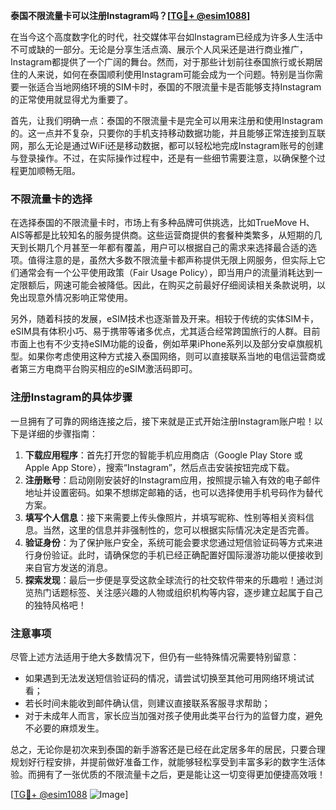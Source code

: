 **泰国不限流量卡可以注册Instagram吗？[[TG💪+ @esim1088](https://t.me/s/esim1088)]**

在当今这个高度数字化的时代，社交媒体平台如Instagram已经成为许多人生活中不可或缺的一部分。无论是分享生活点滴、展示个人风采还是进行商业推广，Instagram都提供了一个广阔的舞台。然而，对于那些计划前往泰国旅行或长期居住的人来说，如何在泰国顺利使用Instagram可能会成为一个问题。特别是当你需要一张适合当地网络环境的SIM卡时，泰国的不限流量卡是否能够支持Instagram的正常使用就显得尤为重要了。

首先，让我们明确一点：泰国的不限流量卡是完全可以用来注册和使用Instagram的。这一点并不复杂，只要你的手机支持移动数据功能，并且能够正常连接到互联网，那么无论是通过WiFi还是移动数据，都可以轻松地完成Instagram账号的创建与登录操作。不过，在实际操作过程中，还是有一些细节需要注意，以确保整个过程更加顺畅无阻。

### 不限流量卡的选择

在选择泰国的不限流量卡时，市场上有多种品牌可供挑选，比如TrueMove H、AIS等都是比较知名的服务提供商。这些运营商提供的套餐种类繁多，从短期的几天到长期几个月甚至一年都有覆盖，用户可以根据自己的需求来选择最合适的选项。值得注意的是，虽然大多数不限流量卡都声称提供无限上网服务，但实际上它们通常会有一个公平使用政策（Fair Usage Policy），即当用户的流量消耗达到一定限额后，网速可能会被降低。因此，在购买之前最好仔细阅读相关条款说明，以免出现意外情况影响正常使用。

另外，随着科技的发展，eSIM技术也逐渐普及开来。相较于传统的实体SIM卡，eSIM具有体积小巧、易于携带等诸多优点，尤其适合经常跨国旅行的人群。目前市面上也有不少支持eSIM功能的设备，例如苹果iPhone系列以及部分安卓旗舰机型。如果你考虑使用这种方式接入泰国网络，则可以直接联系当地的电信运营商或者第三方电商平台购买相应的eSIM激活码即可。

### 注册Instagram的具体步骤

一旦拥有了可靠的网络连接之后，接下来就是正式开始注册Instagram账户啦！以下是详细的步骤指南：

1. **下载应用程序**：首先打开您的智能手机应用商店（Google Play Store 或 Apple App Store），搜索“Instagram”，然后点击安装按钮完成下载。
2. **注册账号**：启动刚刚安装好的Instagram应用，按照提示输入有效的电子邮件地址并设置密码。如果不想绑定邮箱的话，也可以选择使用手机号码作为替代方案。
3. **填写个人信息**：接下来需要上传头像照片，并填写昵称、性别等相关资料信息。当然，这里的信息并非强制性的，您可以根据实际情况决定是否完善。
4. **验证身份**：为了保护账户安全，系统可能会要求您通过短信验证码等方式来进行身份验证。此时，请确保您的手机已经正确配置好国际漫游功能以便接收到来自官方发送的消息。
5. **探索发现**：最后一步便是享受这款全球流行的社交软件带来的乐趣啦！通过浏览热门话题标签、关注感兴趣的人物或组织机构等内容，逐步建立起属于自己的独特风格吧！

### 注意事项

尽管上述方法适用于绝大多数情况下，但仍有一些特殊情况需要特别留意：

- 如果遇到无法发送短信验证码的情况，请尝试切换至其他可用网络环境试试看；
- 若长时间未能收到邮件确认信，则建议直接联系客服寻求帮助；
- 对于未成年人而言，家长应当加强对孩子使用此类平台行为的监督力度，避免不必要的麻烦发生。

总之，无论你是初次来到泰国的新手游客还是已经在此定居多年的居民，只要合理规划好行程安排，并提前做好准备工作，就能够轻松享受到丰富多彩的数字生活体验。而拥有了一张优质的不限流量卡之后，更是能让这一切变得更加便捷高效哦！

[[TG💪+ @esim1088](https://t.me/s/esim1088) ![Image](https://i.postimg.cc/4NQfJmqS/Snipaste-2025-05-13-00-14-12.png)]